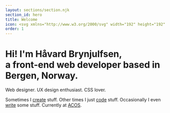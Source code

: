 ```yaml
---
layout: sections/section.njk
section_id: hero
title: Welcome
icon: <svg xmlns="http://www.w3.org/2000/svg" width="192" height="192" fill="currentColor" viewBox="0 0 256 256"><rect width="256" height="256" fill="none"></rect><g><path d="M119.99332,106.41921l-26-45.03332a20,20,0,0,1,34.641-20l40,69.282" fill="none" stroke="currentColor" stroke-linecap="round" stroke-linejoin="round" stroke-width="16"></path><path d="M89.35231,133.34742l-38-65.81793a20,20,0,1,1,34.641-20l34,58.88972" fill="none" stroke="currentColor" stroke-linecap="round" stroke-linejoin="round" stroke-width="16"></path><path d="M153.99332,165.30894a40,40,0,0,1,14.641-54.641l-10-17.32051a20,20,0,1,1,34.641-20l20,34.641a80,80,0,1,1-138.56406,80l-38-65.81793a20,20,0,0,1,34.641-20l18,31.17692" fill="none" stroke="currentColor" stroke-linecap="round" stroke-linejoin="round" stroke-width="16"></path></g><path d="M81.09415,240.0027A111.54975,111.54975,0,0,1,48,203.99065" fill="none" stroke="currentColor" stroke-linecap="round" stroke-linejoin="round" stroke-width="16"></path><path d="M176,31A51.97065,51.97065,0,0,1,221.0258,57.00434" fill="none" stroke="currentColor" stroke-linecap="round" stroke-linejoin="round" stroke-width="16"></path></svg>
order: 1
---
```


# Hi! I'm Håvard Brynjulfsen, <br />a front-end web developer based in Bergen, Norway.

Web designer. UX design enthusiast. CSS lover. 

Sometimes I [create](#projects) stuff. Other times I just [code](#codepen) stuff. Occasionally I even [write](#writing) some stuff. Currently at [ACOS](https://acos.no).
